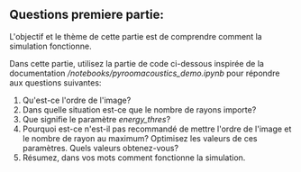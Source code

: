 ## Questions premiere partie:

L'objectif et le thème de cette partie est de comprendre comment la simulation fonctionne.

Dans cette partie, utilisez la partie de code ci-dessous inspirée de la documentation _/notebooks/pyroomacoustics_demo.ipynb_ pour répondre aux questions suivantes:

 1. Qu'est-ce l'ordre de l'image?
 2. Dans quelle situation est-ce que le nombre de rayons importe?
 3. Que signifie le paramètre _energy_thres_?
 4. Pourquoi est-ce n'est-il pas recommandé de mettre l'ordre de l'image et le nombre de rayon au maximum? Optimisez les valeurs de ces paramètres. Quels valeurs obtenez-vous?
 5. Résumez, dans vos mots comment fonctionne la simulation.
